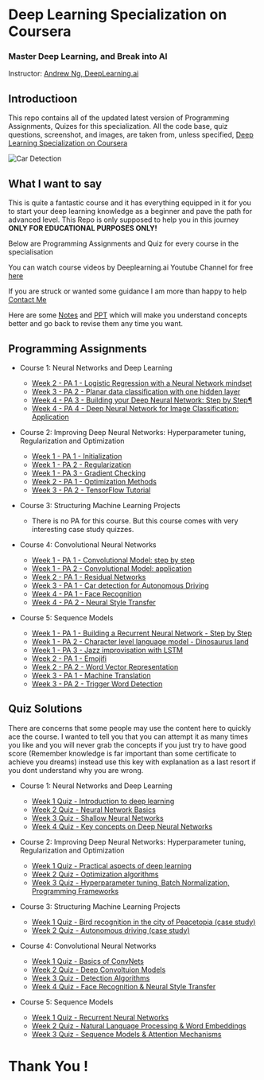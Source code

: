 # Deep Learning Specialization on Coursera
### Master Deep Learning, and Break into AI
Instructor: [Andrew Ng, DeepLearning.ai]()

## Introductioon
This repo contains all of the updated latest version of Programming Assignments, Quizes for this specialization. All the code base, quiz questions, screenshot, and images, are taken from, unless specified, [Deep Learning Specialization on Coursera](https://www.coursera.org/specializations/deep-learning)

![Car Detection](https://github.com/prateeshreddy/Deep-Learning-Coursera/blob/master/Convolutional%20Neural%20Networks/car-detection.jpg)    

## What I want to say 
This is quite a fantastic course and it has everything equipped in it for you to start your deep learning knowledge as a beginner and pave the path for advanced level. This Repo is only supposed to help you in this journey
**ONLY FOR EDUCATIONAL PURPOSES ONLY!**
 
Below are Programming Assignments and Quiz for every course in the specialisation

You can watch course videos by Deeplearning.ai Youtube Channel for free [here](https://www.youtube.com/channel/UCcIXc5mJsHVYTZR1maL5l9w/playlists) 

If you are struck or wanted some guidance I am more than happy to help [Contact Me](https://prateeshreddy007.wixsite.com/mysite/contact) 

Here are some [Notes](https://github.com/prateeshreddy/Deep-Learning-Coursera/blob/master/Notes/Notes.pdf) and [PPT](https://github.com/prateeshreddy/Deep-Learning-Coursera/blob/master/Notes/Notes%20(brief)%20PPT.pdf) which will make you understand concepts better and go back to revise them any time you want.

## Programming Assignments

- Course 1: Neural Networks and Deep Learning

  - [Week 2 - PA 1 - Logistic Regression with a Neural Network mindset](https://github.com/prateeshreddy/Deep-Learning-Coursera/blob/master/Neural%20Networks%20and%20Deep%20Learning/Logistic_Regression_with_a_Neural_Network_mindset_v6a.ipynb)
  - [Week 3 - PA 2 - Planar data classification with one hidden layer](https://github.com/prateeshreddy/Deep-Learning-Coursera/blob/master/Neural%20Networks%20and%20Deep%20Learning/Planar_data_classification_with_onehidden_layer_v6c.ipynb)
  - [Week 4 - PA 3 - Building your Deep Neural Network: Step by Step¶](https://github.com/prateeshreddy/Deep-Learning-Coursera/blob/master/Neural%20Networks%20and%20Deep%20Learning/Building_your_Deep_Neural_Network_Step_by_Step_v8a.ipynb)
  - [Week 4 - PA 4 - Deep Neural Network for Image Classification: Application](https://github.com/prateeshreddy/Deep-Learning-Coursera/blob/master/Neural%20Networks%20and%20Deep%20Learning/Deep%2BNeural%2BNetwork%2B-%2BApplication%2Bv8.ipynb)

- Course 2: Improving Deep Neural Networks: Hyperparameter tuning, Regularization and Optimization

  - [Week 1 - PA 1 - Initialization](https://github.com/prateeshreddy/Deep-Learning-Coursera/blob/master/Improving%20Deep%20Neural%20Networks%20Hyperparameter%20tuning%2C%20Regularization%20and%20Optimization/Initialization.ipynb)
  - [Week 1 - PA 2 - Regularization](https://github.com/prateeshreddy/Deep-Learning-Coursera/blob/master/Improving%20Deep%20Neural%20Networks%20Hyperparameter%20tuning%2C%20Regularization%20and%20Optimization/Regularization.ipynb.txt)
  - [Week 1 - PA 3 - Gradient Checking](https://github.com/prateeshreddy/Deep-Learning-Coursera/blob/master/Improving%20Deep%20Neural%20Networks%20Hyperparameter%20tuning%2C%20Regularization%20and%20Optimization/Gradient%2BChecking%2Bv1.ipynb)
  - [Week 2 - PA 1 - Optimization Methods](https://github.com/prateeshreddy/Deep-Learning-Coursera/blob/master/Improving%20Deep%20Neural%20Networks%20Hyperparameter%20tuning%2C%20Regularization%20and%20Optimization/Optimization_methods_v1b.ipynb)
  - [Week 3 - PA 2 - TensorFlow Tutorial](https://github.com/prateeshreddy/Deep-Learning-Coursera/blob/master/Improving%20Deep%20Neural%20Networks%20Hyperparameter%20tuning%2C%20Regularization%20and%20Optimization/TensorFlow_Tutorial_v3b.ipynb)

- Course 3: Structuring Machine Learning Projects

  - There is no PA for this course. But this course comes with very interesting case study quizzes.
  
- Course 4: Convolutional Neural Networks

  - [Week 1 - PA 1 - Convolutional Model: step by step](https://github.com/prateeshreddy/Deep-Learning-Coursera/blob/master/Convolutional%20Neural%20Networks/Week1/Convolution_model_Step_by_Step_v2a.ipynb)
  - [Week 1 - PA 2 - Convolutional Model: application](https://github.com/prateeshreddy/Deep-Learning-Coursera/blob/master/Convolutional%20Neural%20Networks/Week1/Convolution_model_Application_v1a.ipynb)
  - [Week 2 - PA 1 - Residual Networks ](https://github.com/prateeshreddy/Deep-Learning-Coursera/blob/master/Convolutional%20Neural%20Networks/Week2/ResNets/Residual_Networks_v2a.ipynb)
  - [Week 3 - PA 1 - Car detection for Autonomous Driving](https://github.com/prateeshreddy/Deep-Learning-Coursera/blob/master/Convolutional%20Neural%20Networks/Week3/Car%20detection%20for%20Autonomous%20Driving/Autonomous_driving_application_Car_detection_v3a.ipynb)
  - [Week 4 - PA 1 - Face Recognition](https://github.com/prateeshreddy/Deep-Learning-Coursera/blob/master/Convolutional%20Neural%20Networks/Week4/Face%20Recognition/Face_Recognition_v3a.ipynb)
  - [Week 4 - PA 2 - Neural Style Transfer](https://github.com/prateeshreddy/Deep-Learning-Coursera/blob/master/Convolutional%20Neural%20Networks/Week4/Neural%20Style%20Transfer/Art_Generation_with_Neural_Style_Transfer_v3a.ipynb)
  
- Course 5: Sequence Models

  - [Week 1 - PA 1 - Building a Recurrent Neural Network - Step by Step](https://github.com/prateeshreddy/Deep-Learning-Coursera/blob/master/Sequence%20Models/Week1/Building%20a%20Recurrent%20Neural%20Network%20-%20Step%20by%20Step/Building_a_Recurrent_Neural_Network_Step_by_Step_v3b.ipynb)
  - [Week 1 - PA 2 - Character level language model - Dinosaurus land](https://github.com/prateeshreddy/Deep-Learning-Coursera/blob/master/Sequence%20Models/Week1/Dinosaur%20Island%20--%20Character-level%20language%20model/Dinosaurus_Island_Character_level_language_model_final_v3b.ipynb)
  - [Week 1 - PA 3 - Jazz improvisation with LSTM](https://github.com/prateeshreddy/Deep-Learning-Coursera/blob/master/Sequence%20Models/Week1/Jazz%20improvisation%20with%20LSTM/Improvise_a_Jazz_Solo_with_an_LSTM_Network_v3a.ipynb)
  - [Week 2 - PA 1 - Emojifi](https://github.com/prateeshreddy/Deep-Learning-Coursera/blob/master/Sequence%20Models/Week2/Emojify/Emojify_v2a.ipynb) 
  - [Week 2 - PA 2 - Word Vector Representation](https://github.com/prateeshreddy/Deep-Learning-Coursera/blob/master/Sequence%20Models/Week2/Word%20Vector%20Representation/Operations_on_word_vectors_v2a.ipynb) 
  - [Week 3 - PA 1 - Machine Translation](https://github.com/prateeshreddy/Deep-Learning-Coursera/blob/master/Sequence%20Models/Week3/Machine%20Translation/Neural_machine_translation_with_attention_v4a.ipynb)
  - [Week 3 - PA 2 - Trigger Word Detection](https://github.com/prateeshreddy/Deep-Learning-Coursera/blob/master/Sequence%20Models/Week3/Trigger%20word%20detection/Trigger_word_detection_v1a.ipynb)
  
## Quiz Solutions

There are concerns that some people may use the content here to quickly ace the course. I wanted to tell you that you can attempt it as many times you like and you will never grab the concepts if you just try to have good score (Remember knowledge is far important than some certificate to achieve you dreams) instead use this key with explanation as a last resort if you dont understand why you are wrong. 

- Course 1: Neural Networks and Deep Learning

  - [Week 1 Quiz - Introduction to deep learning](https://github.com/prateeshreddy/Deep-Learning-Coursera/blob/master/Neural%20Networks%20and%20Deep%20Learning/Week%201%20Quiz%20-%20Introduction%20to%20deep%20learning.md)
  - [Week 2 Quiz - Neural Network Basics](https://github.com/prateeshreddy/Deep-Learning-Coursera/blob/master/Neural%20Networks%20and%20Deep%20Learning/Week%202%20Quiz%20-%20Neural%20Network%20Basics.md)
  - [Week 3 Quiz - Shallow Neural Networks](https://github.com/prateeshreddy/Deep-Learning-Coursera/blob/master/Neural%20Networks%20and%20Deep%20Learning/Week%203%20Quiz%20-%20%20Shallow%20Neural%20Networks.md)
  - [Week 4 Quiz - Key concepts on Deep Neural Networks](https://github.com/prateeshreddy/Deep-Learning-Coursera/blob/master/Neural%20Networks%20and%20Deep%20Learning/Week%204%20Quiz%20-%20Key%20concepts%20on%20Deep%20Neural%20Networks.md)

- Course 2: Improving Deep Neural Networks: Hyperparameter tuning, Regularization and Optimization

  - [Week 1 Quiz - Practical aspects of deep learning](https://github.com/prateeshreddy/Deep-Learning-Coursera/blob/master/Improving%20Deep%20Neural%20Networks%20Hyperparameter%20tuning%2C%20Regularization%20and%20Optimization/Week%201%20Quiz%20-%20Practical%20aspects%20of%20deep%20learning.md)
  - [Week 2 Quiz - Optimization algorithms](https://github.com/prateeshreddy/Deep-Learning-Coursera/blob/master/Improving%20Deep%20Neural%20Networks%20Hyperparameter%20tuning%2C%20Regularization%20and%20Optimization/Week%202%20Quiz%20-%20Optimization%20algorithms.md)
  - [Week 3 Quiz - Hyperparameter tuning, Batch Normalization, Programming Frameworks](https://github.com/prateeshreddy/Deep-Learning-Coursera/blob/master/Improving%20Deep%20Neural%20Networks%20Hyperparameter%20tuning%2C%20Regularization%20and%20Optimization/Week%203%20Quiz%20-%20Hyperparameter%20tuning%2C%20Batch%20Normalization%2C%20Programming%20Frameworks.md)
  
- Course 3: Structuring Machine Learning Projects

  - [Week 1 Quiz - Bird recognition in the city of Peacetopia (case study)](https://github.com/prateeshreddy/Deep-Learning-Coursera/blob/master/Structuring%20Machine%20Learning%20Projects/Week%201%20Quiz%20-%20Bird%20recognition%20in%20the%20city%20of%20Peacetopia%20(case%20study).md)
  - [Week 2 Quiz - Autonomous driving (case study)](https://github.com/prateeshreddy/Deep-Learning-Coursera/blob/master/Structuring%20Machine%20Learning%20Projects/Week%202%20Quiz%20-%20Autonomous%20driving%20(case%20study).md)
  
 - Course 4: Convolutional Neural Networks

   - [Week 1 Quiz - Basics of ConvNets](https://github.com/prateeshreddy/Deep-Learning-Coursera/blob/master/Convolutional%20Neural%20Networks/Week1/Week%201%20Quiz%20-%20The%20basics%20of%20ConvNets.md)
   - [Week 2 Quiz - Deep Convoltuion Models](https://github.com/prateeshreddy/Deep-Learning-Coursera/blob/master/Convolutional%20Neural%20Networks/Week2/ResNets/Week%202%20Quiz%20-%20Deep%20convolutional%20models.md)
   - [Week 3 Quiz - Detection Algorithms](https://github.com/prateeshreddy/Deep-Learning-Coursera/blob/master/Convolutional%20Neural%20Networks/Week3/Car%20detection%20for%20Autonomous%20Driving/Week%203%20Quiz%20-%20Detection%20algorithms.md)
   - [Week 4 Quiz - Face Recognition & Neural Style Transfer](https://github.com/prateeshreddy/Deep-Learning-Coursera/blob/master/Convolutional%20Neural%20Networks/Week4/Week%204%20Quiz%20-%20Face%20recognition%20%26%20Neural%20style%20transfer.md)
  
  - Course 5: Sequence Models

    - [Week 1 Quiz - Recurrent Neural Networks](https://github.com/prateeshreddy/Deep-Learning-Coursera/blob/master/Sequence%20Models/Week1/Week%201%20Quiz%20-%20Recurrent%20Neural%20Networks.md)
    - [Week 2 Quiz - Natural Language Processing & Word Embeddings](https://github.com/prateeshreddy/Deep-Learning-Coursera/blob/master/Sequence%20Models/Week2/Week%202%20Quiz%20-%20Natural%20Language%20Processing%20%26%20Word%20Embeddings.md)
    - [Week 3 Quiz - Sequence Models & Attention Mechanisms](https://github.com/prateeshreddy/Deep-Learning-Coursera/blob/master/Sequence%20Models/Week3/Week%203%20Quiz%20-%20Sequence%20models%20%26%20Attention%20mechanism.md)
  
  
# Thank You !   
